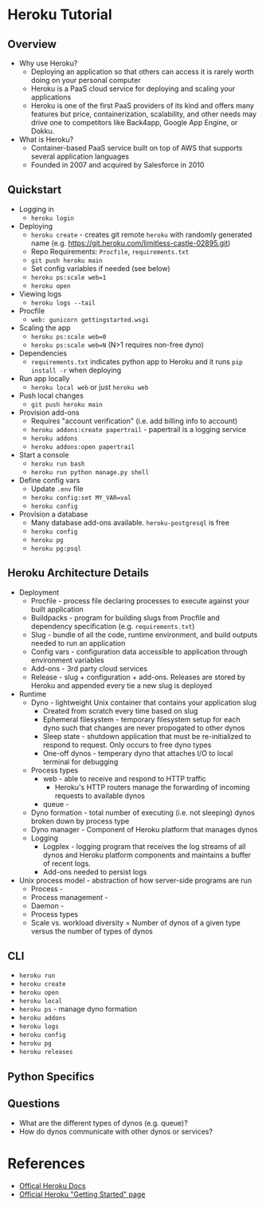 # Heroku Tutorial

## Overview
* Why use Heroku?
    * Deploying an application so that others can access it is rarely worth doing on your personal computer
    * Heroku is a PaaS cloud service for deploying and scaling your applications
    * Heroku is one of the first PaaS providers of its kind and offers many features but price, containerization, scalability, and other needs may drive one to competitors like Back4app, Google App Engine, or Dokku.
* What is Heroku?
    * Container-based PaaS service built on top of AWS that supports several application languages 
    * Founded in 2007 and acquired by Salesforce in 2010

## Quickstart
* Logging in
    * `heroku login`
* Deploying 
    * `heroku create` - creates git remote `heroku` with randomly generated name (e.g. https://git.heroku.com/limitless-castle-02895.git)
    * Repo Requirements: `Procfile`, `requirements.txt`
    * `git push heroku main`
    * Set config variables if needed (see below)
    * `heroku ps:scale web=1`
    * `heroku open`
* Viewing logs
    * `heroku logs --tail`
* Procfile
    * `web: gunicorn gettingstarted.wsgi`
* Scaling the app
    * `heroku ps:scale web=0`
    * `heroku ps:scale web=N` (N>1 requires non-free dyno)
* Dependencies
    * `requirements.txt` indicates python app to Heroku and it runs `pip install -r` when deploying
* Run app locally
    * `heroku local web` or just `heroku web`
* Push local changes
    * `git push heroku main`
* Provision add-ons
    * Requires "account verification" (i.e. add billing info to account)
    * `heroku addons:create papertrail` - papertrail is a logging service
    * `heroku addons`
    * `heroku addons:open papertrail`
* Start a console
    * `heroku run bash`
    * `heroku run python manage.py shell`
* Define config vars
    * Update `.env` file
    * `heroku config:set MY_VAR=val`
    * `heroku config`
* Provision a database
    * Many database add-ons available. `heroku-postgresql` is free
    * `heroku config`
    * `heroku pg`
    * `heroku pg:psql`

## Heroku Architecture Details

* Deployment
    * Procfile - process file declaring processes to execute against your built application
    * Buildpacks - program for building slugs from Procfile and dependency specification (e.g. `requirements.txt`)
    * Slug - bundle of all the code, runtime environment, and build outputs needed to run an application
    * Config vars - configuration data accessible to application through environment variables
    * Add-ons - 3rd party cloud services
    * Release - slug + configuration + add-ons. Releases are stored by Heroku and appended every tie a new slug is deployed
* Runtime
    * Dyno - lightweight Unix container that contains your application slug
        * Created from scratch every time based on slug 
        * Ephemeral filesystem - temporary filesystem setup for each dyno such that changes are never propogated to other dynos
        * Sleep state - shutdown application that must be re-initialized to respond to request. Only occurs to free dyno types
        * One-off dynos - temperary dyno that attaches I/O to local terminal for debugging
    * Process types 
        * web - able to receive and respond to HTTP traffic
            * Heroku's HTTP routers manage the forwarding of incoming requests to available dynos
        * queue - 
    * Dyno formation - total number of executing (i.e. not sleeping) dynos broken down by process type
    * Dyno manager - Component of Heroku platform that manages dynos
    * Logging
        * Logplex - logging program that receives the log streams of all dynos and Heroku platform components and maintains a buffer of recent logs.
        * Add-ons needed to persist logs
* Unix process model - abstraction of how server-side programs are run
    * Process - 
    * Process management -
    * Daemon - 
    * Process types
    * Scale vs. workload diversity = Number of dynos of a given type versus the number of types of dynos

## CLI
* `heroku run`
* `heroku create`
* `heroku open`
* `heroku local`
* `heroku ps` - manage dyno formation
* `heroku addons`
* `heroku logs`
* `heroku config`
* `heroku pg`
* `heroku releases`

## Python Specifics

## Questions
* What are the different types of dynos (e.g. queue)?
* How do dynos communicate with other dynos or services?

# References
* [Offical Heroku Docs](https://devcenter.heroku.com/categories/reference)
* [Official Heroku "Getting Started" page](https://devcenter.heroku.com/articles/getting-started-with-python)
